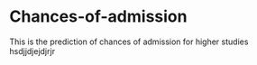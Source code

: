 # Chances-of-admission
This is the prediction of chances of admission for higher studies 
hsdjjdjejdjrjr
